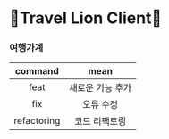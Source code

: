 <h1>🦁Travel Lion Client🦁</h1>

<h3>여행가계</h3>

| command | mean |
| :------: | :------: |
| feat | 새로운 기능 추가 |
| fix | 오류 수정 |
| refactoring | 코드 리팩토링 |
